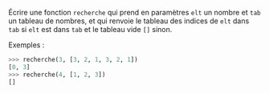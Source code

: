 Écrire une fonction `recherche` qui prend en paramètres `elt` un nombre et `tab` un
tableau de nombres, et qui renvoie le tableau des indices de `elt` dans `tab` si `elt` est dans `tab` et le tableau vide `[]` sinon.

Exemples :

```python
>>> recherche(3, [3, 2, 1, 3, 2, 1])
[0, 3]
>>> recherche(4, [1, 2, 3])
[]
```

